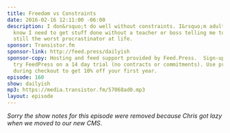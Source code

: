 ```yaml
---
title: Freedom vs Constraints
date: 2016-02-16 12:11:00 -06:00
description: I don&rsquo;t do well without constraints. I&rsquo;m adult enough to
  know I need to get stuff done without a teacher or boss telling me to, but I&rsquo;m
  still the worst procrastinator at life.
sponsor: Transistor.fm
sponsor-link: http://feed.press/dailyish
sponsor-copy: Hosting and feed support provided by Feed.Press.  Sign-up today and
  try FeedPress on a 14 day trial (no contracts or commitments). Use promo code "dailyish"
  during checkout to get 10% off your first year.
episode: 160
show: dailyish
mp3: https://media.transistor.fm/57068ad0.mp3
layout: episode
---
```


<em>Sorry the show notes for this episode were removed because Chris got lazy when we moved to our new CMS</em>.
